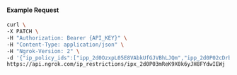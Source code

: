 <!-- Code generated for API Clients. DO NOT EDIT. -->

#### Example Request

```bash
curl \
-X PATCH \
-H "Authorization: Bearer {API_KEY}" \
-H "Content-Type: application/json" \
-H "Ngrok-Version: 2" \
-d '{"ip_policy_ids":["ipp_2d0OzxpL05E8VAbkUfGJVBhLJQm","ipp_2d0P02cDrbkfjIj5UDeXshsKrny"]}' \
https://api.ngrok.com/ip_restrictions/ipx_2d0P03mReK9X0k6yJH8FYdwIEWj
```
